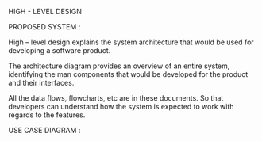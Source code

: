 ﻿HIGH - LEVEL DESIGN

PROPOSED SYSTEM :

High – level design explains the system architecture that would be used for developing a software product.

The architecture diagram provides an overview of an entire system, identifying the man components that would be developed for the product and their interfaces.

All the data flows, flowcharts, etc are in these documents. So that developers can understand how the system is expected to work with regards to the features.

USE CASE DIAGRAM :


